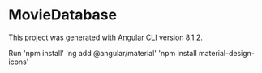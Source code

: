 # MovieDatabase

This project was generated with [Angular CLI](https://github.com/angular/angular-cli) version 8.1.2.

Run 'npm install'
    'ng add @angular/material'
    'npm install material-design-icons'
